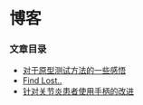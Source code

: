 # 博客
### 文章目录

- [对于原型测试方法的一些感悟](testFeedback/testFeedback.md)
- [Find Lost..](FLP/FLP.md)
- [针对关节炎患者使用手柄的改进](fingerArthritis.md)